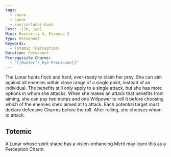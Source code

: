 ```yaml
---
tags:
  - charm
  - Lunar
  - source/lunar-book
Cost: —(2m, 1wp)
Mins: Dexterity 4, Essence 2
Type: Permanent
Keywords:
  - Totemic (Perception)
Duration: Permanent
Prerequisite Charms:
  - "[[Hunter’s Eye Precision]]"
---
```

The Lunar hunts flock and herd, ever-ready to claim her prey. She can aim against all enemies within close range of a single point, instead of an individual. The benefits still only apply to a single attack, but she has more options in whom she attacks. When she makes an attack that benefits from aiming, she can pay two motes and one Willpower to roll it before choosing which of the enemies she’s aimed at to attack. Each potential target must declare defensive Charms before the roll. After rolling, she chooses whom to attack. 
## Totemic 

A Lunar whose spirit shape has a vision-enhancing Merit may learn this as a Perception Charm.